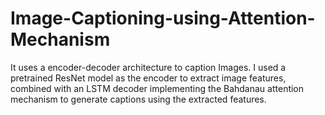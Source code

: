 # Image-Captioning-using-Attention-Mechanism
It uses a encoder-decoder architecture to caption Images. I used a pretrained ResNet model as the encoder to extract image features, combined with an LSTM decoder implementing the Bahdanau attention mechanism to generate captions using the extracted features.
